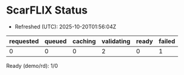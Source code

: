 ﻿# ScarFLIX Status

* Refreshed (UTC): 2025-10-20T01:56:04Z

| requested | queued | caching | validating | ready | failed |
|-----------|--------|---------|------------|-------|--------|
| 0 | 0 | 0 | 2 | 0 | 1 |

Ready (demo/rd): 1/0
